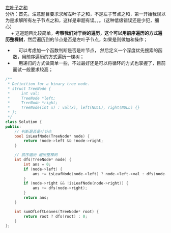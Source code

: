 [左叶子之和](https://leetcode-cn.com/problems/sum-of-left-leaves/)     
分析：首先，注意题目要求求解左叶子之和，不是左子节点之和，第一开始我误以为是求解所有左子节点之和，这样是审题有误。。。（这种低级错误还是少犯，细心）    
&emsp;  + 这道题目比较简单，**考察我们对于树的遍历，这个可以用前序遍历的方式遍历整棵树**，然后遍历到的节点是否是左叶子节点，如果是则做加和操作；    
* &emsp; 可以考虑加一个函数判断是否是叶节点， 然后定义一个深度优先搜索的函数，用前序遍历的方式遍历一棵树；    
* &emsp; 用递归的方式做简单一些，不过最好还是可以将循环的方式也掌握了，目前面试一般要求较高；    
```C++
/**
 * Definition for a binary tree node.
 * struct TreeNode {
 *     int val;
 *     TreeNode *left;
 *     TreeNode *right;
 *     TreeNode(int x) : val(x), left(NULL), right(NULL) {}
 * };
 */
class Solution {
public:
    // 判断是否是叶节点
    bool isLeafNode(TreeNode* node) {
        return !node->left && !node->right;
    }

    // 前序遍历 遍历整棵树
    int dfs(TreeNode* node) {
        int ans = 0;
        if (node->left) {
            ans += isLeafNode(node->left) ? node->left->val : dfs(node->left);
        }
        if (node->right && !isLeafNode(node->right)) {
            ans += dfs(node->right);
        }
        return ans;
    }

    int sumOfLeftLeaves(TreeNode* root) {
        return root ? dfs(root) : 0;
    }
};

```

